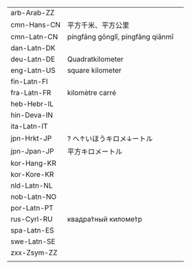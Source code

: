 | | | |
|-|-|-|
| arb-Arab-ZZ |  |  |
| cmn-Hans-CN | 平方千米、平方公里 |  |
| cmn-Latn-CN | píngfāng gōnglǐ, píngfāng qiānmǐ |  |
| dan-Latn-DK |  |  |
| deu-Latn-DE | Quadratkilometer |  |
| eng-Latn-US | square kilometer |  |
| fin-Latn-FI |  |  |
| fra-Latn-FR | kilomètre carré |  |
| heb-Hebr-IL |  |  |
| hin-Deva-IN |  |  |
| ita-Latn-IT |  |  |
| jpn-Hrkt-JP | ? へ↑いほうキロメ↓ートル |  |
| jpn-Jpan-JP | 平方キロメートル |  |
| kor-Hang-KR |  |  |
| kor-Kore-KR |  |  |
| nld-Latn-NL |  |  |
| nob-Latn-NO |  |  |
| por-Latn-PT |  |  |
| rus-Cyrl-RU | квадра́тный киломе́тр |  |
| spa-Latn-ES |  |  |
| swe-Latn-SE |  |  |
| zxx-Zsym-ZZ |  |  |
|  |  |  |
